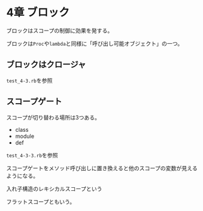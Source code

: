 # 4章 ブロック

ブロックはスコープの制御に効果を発する。

ブロックは`Proc`や`lambda`と同様に「呼び出し可能オブジェクト」の一つ。

## ブロックはクロージャ

`test_4-3.rb`を参照

## スコープゲート

スコープが切り替わる場所は3つある。
- class
- module
- def

`test_4-3-3.rb`を参照

スコープゲートをメソッド呼び出しに置き換えると他のスコープの変数が見えるようになる。

入れ子構造のレキシカルスコープという

フラットスコープともいう。

